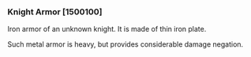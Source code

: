 ### Knight Armor [1500100]

Iron armor of an unknown knight. It is made of thin iron plate.

Such metal armor is heavy, but provides considerable damage negation.